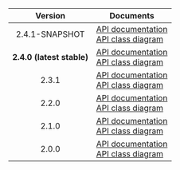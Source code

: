 | Version | Documents |
|:---:|---|
| 2.4.1-SNAPSHOT | [API documentation](2.4.1-SNAPSHOT)<br>[API class diagram](2.4.1-SNAPSHOT/api_class_diagram.svg) |
| **2.4.0 (latest stable)** | [API documentation](latest-stable)<br>[API class diagram](2.4.0/api_class_diagram.svg) |
| 2.3.1 | [API documentation](2.3.1)<br>[API class diagram](2.3.1/api_class_diagram.svg) |
| 2.2.0 | [API documentation](2.2.0)<br>[API class diagram](2.2.0/api_class_diagram.svg) |
| 2.1.0 | [API documentation](2.1.0)<br>[API class diagram](2.1.0/api_class_diagram.svg) |
| 2.0.0 | [API documentation](2.0.0)<br>[API class diagram](2.0.0/api_class_diagram.svg) |
